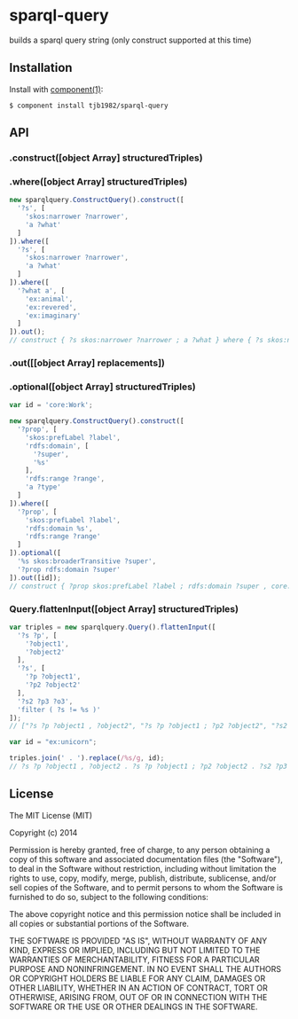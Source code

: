 # sparql-query

  builds a sparql query string (only construct supported at this time)

## Installation

  Install with [component(1)](http://component.io):

    $ component install tjb1982/sparql-query

## API

### .construct([object Array] structuredTriples)
### .where([object Array] structuredTriples)

```javascript
new sparqlquery.ConstructQuery().construct([
  '?s', [
    'skos:narrower ?narrower',
    'a ?what'
  ]
]).where([
  '?s', [
    'skos:narrower ?narrower',
    'a ?what'
  ]
]).where([
  '?what a', [
    'ex:animal',
    'ex:revered',
    'ex:imaginary'
  ]
]).out();
// construct { ?s skos:narrower ?narrower ; a ?what } where { ?s skos:narrower ?narrower ; a ?what . ?what a ex:animal , ex:revered , ex:imaginary } 
```

### .out([[object Array] replacements])
### .optional([object Array] structuredTriples)

```javascript
var id = 'core:Work';

new sparqlquery.ConstructQuery().construct([
  '?prop', [
    'skos:prefLabel ?label',
    'rdfs:domain', [
      '?super',
      '%s'
    ],
    'rdfs:range ?range',
    'a ?type'
  ]
]).where([
  '?prop', [
    'skos:prefLabel ?label',
    'rdfs:domain %s',
    'rdfs:range ?range'
  ]
]).optional([
  '%s skos:broaderTransitive ?super',
  '?prop rdfs:domain ?super'
]).out([id]);
// construct { ?prop skos:prefLabel ?label ; rdfs:domain ?super , core:Work ; rdfs:range ?range ; a ?type } where { ?prop skos:prefLabel ?label ; rdfs:domain core:Work ; rdfs:range ?range . optional { core:Work skos:broaderTransitive ?super . ?prop rdfs:domain ?super }  }
```
### Query.flattenInput([object Array] structuredTriples)

```javascript
var triples = new sparqlquery.Query().flattenInput([
  '?s ?p', [
    '?object1',
    '?object2'
  ],
  '?s', [
    '?p ?object1',
    '?p2 ?object2'
  ],
  '?s2 ?p3 ?o3',
  'filter ( ?s != %s )'
]);
// ["?s ?p ?object1 , ?object2", "?s ?p ?object1 ; ?p2 ?object2", "?s2 ?p3 ?o3", "filter ( ?s != %s )"] 

var id = "ex:unicorn";

triples.join(' . ').replace(/%s/g, id);
// ?s ?p ?object1 , ?object2 . ?s ?p ?object1 ; ?p2 ?object2 . ?s2 ?p3 ?o3 . filter ( ?s != ex:unicorn ) 
```


## License

  The MIT License (MIT)

  Copyright (c) 2014 <copyright holders>

  Permission is hereby granted, free of charge, to any person obtaining a copy
  of this software and associated documentation files (the "Software"), to deal
  in the Software without restriction, including without limitation the rights
  to use, copy, modify, merge, publish, distribute, sublicense, and/or sell
  copies of the Software, and to permit persons to whom the Software is
  furnished to do so, subject to the following conditions:

  The above copyright notice and this permission notice shall be included in
  all copies or substantial portions of the Software.

  THE SOFTWARE IS PROVIDED "AS IS", WITHOUT WARRANTY OF ANY KIND, EXPRESS OR
  IMPLIED, INCLUDING BUT NOT LIMITED TO THE WARRANTIES OF MERCHANTABILITY,
  FITNESS FOR A PARTICULAR PURPOSE AND NONINFRINGEMENT. IN NO EVENT SHALL THE
  AUTHORS OR COPYRIGHT HOLDERS BE LIABLE FOR ANY CLAIM, DAMAGES OR OTHER
  LIABILITY, WHETHER IN AN ACTION OF CONTRACT, TORT OR OTHERWISE, ARISING FROM,
  OUT OF OR IN CONNECTION WITH THE SOFTWARE OR THE USE OR OTHER DEALINGS IN
  THE SOFTWARE.
